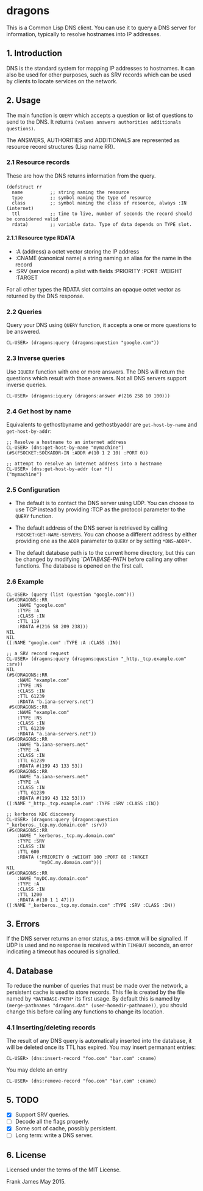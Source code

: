 # dragons
This is a Common Lisp DNS client. You can use it to query a DNS server for information, typically to resolve hostnames into IP addresses.

## 1. Introduction
DNS is the standard system for mapping IP addresses to hostnames. It can also be used for other purposes, such as SRV records which can be used by clients to locate services on the network.

## 2. Usage
The main function is `QUERY` which accepts a question or list of questions to send to the DNS.
It returns `(values answers authorities additionals questions)`. 

The ANSWERS, AUTHORITIES and ADDITIONALS are represented as  resource record structures (Lisp name RR).

### 2.1 Resource records
These are how the DNS returns information from the query. 
```
(defstruct rr 
  name          ;; string naming the resource
  type          ;; symbol naming the type of resource
  class         ;; symbol naming the class of resource, always :IN (internet)
  ttl           ;; time to live, number of seconds the record should be considered valid
  rdata)        ;; variable data. Type of data depends on TYPE slot.
```

#### 2.1.1 Resource type RDATA 

* :A (address) a octet vector storing the IP address
* :CNAME (canonical name) a string naming an alias for the name in the record
* :SRV (service record) a plist with fields :PRIORITY :PORT :WEIGHT :TARGET

For all other types the RDATA slot contains an opaque octet vector as returned by the DNS response. 

### 2.2 Queries

Query your DNS using `QUERY` function, it accepts a one or more questions to be answered.

```
CL-USER> (dragons:query (dragons:question "google.com"))
```

### 2.3 Inverse queries

Use `IQUERY` function with one or more answers. The DNS will return the questions which result with those answers.
Not all DNS servers support inverse queries.

```
CL-USER> (dragons:iquery (dragons:answer #(216 258 10 100)))
```

### 2.4 Get host by name

Equivalents to gethostbyname and gethostbyaddr are `get-host-by-name` and `get-host-by-addr`:

```
;; Resolve a hostname to an internet address
CL-USER> (dns:get-host-by-name "mymachine")
(#S(FSOCKET:SOCKADDR-IN :ADDR #(10 1 2 10) :PORT 0))

;; attempt to resolve an internet address into a hostname 
CL-USER> (dns:get-host-by-addr (car *))
("mymachine")

```

### 2.5 Configuration

* The default is to contact the DNS server using UDP. You can choose to use TCP instead by providing :TCP as
the protocol parameter to the `QUERY` function.

* The default address of the DNS server is retrieved by calling `FSOCKET:GET-NAME-SERVERS`. You can choose
a different address by either providing one as the `ADDR` parameter to `QUERY` or by setting `*DNS-ADDR*`.

* The default database path is to the current home directory, but this can be changed by modifying `*DATABASE-PATH*
before calling any other functions. The database is opened on the first call.

### 2.6 Example

```
CL-USER> (query (list (question "google.com")))
(#S(DRAGONS::RR
    :NAME "google.com"
    :TYPE :A
    :CLASS :IN
    :TTL 119
    :RDATA #(216 58 209 238)))
NIL
NIL
((:NAME "google.com" :TYPE :A :CLASS :IN))

;; a SRV record request
CL-USER> (dragons:query (dragons:question "_http._tcp.example.com" :srv))
NIL
(#S(DRAGONS::RR
    :NAME "example.com"
    :TYPE :NS
    :CLASS :IN
    :TTL 61239
    :RDATA "b.iana-servers.net")
 #S(DRAGONS::RR
    :NAME "example.com"
    :TYPE :NS
    :CLASS :IN
    :TTL 61239
    :RDATA "a.iana-servers.net"))
(#S(DRAGONS::RR
    :NAME "b.iana-servers.net"
    :TYPE :A
    :CLASS :IN
    :TTL 61239
    :RDATA #(199 43 133 53))
 #S(DRAGONS::RR
    :NAME "a.iana-servers.net"
    :TYPE :A
    :CLASS :IN
    :TTL 61239
    :RDATA #(199 43 132 53)))
((:NAME "_http._tcp.example.com" :TYPE :SRV :CLASS :IN))

;; kerberos KDC discovery
CL-USER> (dragons:query (dragons:question "_kerberos._tcp.my.domain.com" :srv))
(#S(DRAGONS::RR
    :NAME "_kerberos._tcp.my.domain.com"
    :TYPE :SRV
    :CLASS :IN
    :TTL 600
    :RDATA (:PRIORITY 0 :WEIGHT 100 :PORT 88 :TARGET
            "myDC.my.domain.com")))
NIL
(#S(DRAGONS::RR
    :NAME "myDC.my.domain.com"
    :TYPE :A
    :CLASS :IN
    :TTL 1200
    :RDATA #(10 1 1 47)))
((:NAME "_kerberos._tcp.my.domain.com" :TYPE :SRV :CLASS :IN))
```

## 3. Errors
If the DNS server returns an error status, a `DNS-ERROR` will be signalled. If UDP is used and no response
is received within `TIMEOUT` seconds, an error indicating a timeout has occured is signalled.

## 4. Database
To reduce the number of queries that must be made over the network, a persistent cache is used
to store records. This file is created by the file named by `*DATABASE-PATH*` its first usage.
By default this is named by `(merge-pathnames "dragons.dat" (user-homedir-pathname))`, you should change this
before calling any functions to change its location. 

### 4.1 Inserting/deleting records
The result of any DNS query is automatically inserted into the database, it will be deleted once its TTL has 
expired. You may insert permanant entries:
```
CL-USER> (dns:insert-record "foo.com" "bar.com" :cname)
```

You may delete an entry
```
CL-USER> (dns:remove-record "foo.com" "bar.com" :cname)
```

## 5. TODO
- [x] Support SRV queries.
- [ ] Decode all the flags properly.
- [x] Some sort of cache, possibly persistent.
- [ ] Long term: write a DNS server.

## 6. License
Licensed under the terms of the MIT License.

Frank James 
May 2015.
